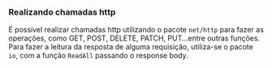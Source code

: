 ### Realizando chamadas http

É possível realizar chamadas http utilizando o pacote `net/http` para fazer as operações, como GET, POST, DELETE,
PATCH, PUT...entre outras funções.
Para fazer a leitura da resposta de alguma requisição, utiliza-se o pacote `io`, com a função `ReadAll` passando o
response body.